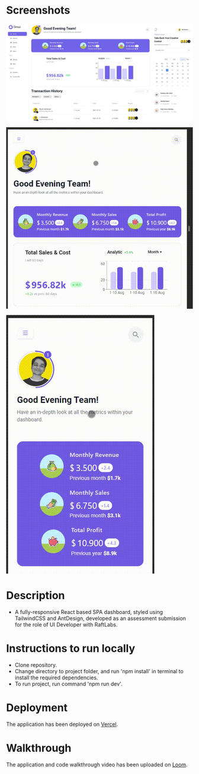 # Screenshots

![Screenshot](./public/screenshots/Screenshot%2001.jpg)

![Screenshot](./public/screenshots/Screenshot%2002.gif)

![Screenshot](./public/screenshots/Screenshot%2003.gif)

# Description

- A fully-responsive React based SPA dashboard, styled using TailwindCSS and AntDesign, developed as an assessment submission for the role of UI Developer with RaftLabs.

# Instructions to run locally

- Clone repository.
- Change directory to project folder, and run 'npm install' in terminal to install the required dependencies.
- To run project, run command 'npm run dev'.

# Deployment

The application has been deployed on [Vercel](https://raftlabs-dashboard.vercel.app/).

# Walkthrough

The application and code walkthrough video has been uploaded on [Loom](https://www.loom.com/share/53c4e9ca77c14fa0b0f306119fd583e0?sid=07dde433-ee3f-42b4-a534-4390b71834f2).

